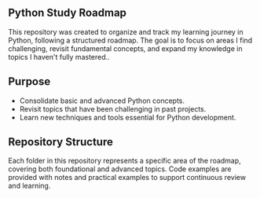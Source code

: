 ## Python Study Roadmap

This repository was created to organize and track my learning journey in Python, following a structured roadmap. The goal is to focus on areas I find challenging, revisit fundamental concepts, and expand my knowledge in topics I haven't fully mastered..

## Purpose
- Consolidate basic and advanced Python concepts.
- Revisit topics that have been challenging in past projects.
- Learn new techniques and tools essential for Python development.

## Repository Structure

Each folder in this repository represents a specific area of the roadmap, covering both foundational and advanced topics. Code examples are provided with notes and practical examples to support continuous review and learning.